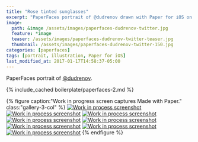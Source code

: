 ```yaml
---
title: "Rose tinted sunglasses"
excerpt: "PaperFaces portrait of @dudrenov drawn with Paper for iOS on an iPad."
image: 
  path: &image /assets/images/paperfaces-dudrenov-twitter.jpg 
  feature: *image
  teaser: /assets/images/paperfaces-dudrenov-twitter-teaser.jpg
  thumbnail: /assets/images/paperfaces-dudrenov-twitter-150.jpg
categories: [paperfaces]
tags: [portrait, illustration, Paper for iOS]
last_modified_at: 2017-01-17T14:58:37-05:00
---
```


PaperFaces portrait of [@dudrenov](https://twitter.com/dudrenov).

{% include_cached boilerplate/paperfaces-2.md %}

{% figure caption:"Work in progress screen captures Made with Paper." class:"gallery-3-col" %}
[![Work in process screenshot](/assets/images/paperfaces-dudrenov-process-1-600.jpg)](/assets/images/paperfaces-dudrenov-process-1-lg.jpg)
[![Work in process screenshot](/assets/images/paperfaces-dudrenov-process-2-600.jpg)](/assets/images/paperfaces-dudrenov-process-2-lg.jpg)
[![Work in process screenshot](/assets/images/paperfaces-dudrenov-process-3-600.jpg)](/assets/images/paperfaces-dudrenov-process-3-lg.jpg)
[![Work in process screenshot](/assets/images/paperfaces-dudrenov-process-4-600.jpg)](/assets/images/paperfaces-dudrenov-process-4-lg.jpg)
[![Work in process screenshot](/assets/images/paperfaces-dudrenov-process-5-600.jpg)](/assets/images/paperfaces-dudrenov-process-5-lg.jpg)
[![Work in process screenshot](/assets/images/paperfaces-dudrenov-process-6-600.jpg)](/assets/images/paperfaces-dudrenov-process-6-lg.jpg)
[![Work in process screenshot](/assets/images/paperfaces-dudrenov-process-7-600.jpg)](/assets/images/paperfaces-dudrenov-process-7-lg.jpg)
[![Work in process screenshot](/assets/images/paperfaces-dudrenov-process-8-600.jpg)](/assets/images/paperfaces-dudrenov-process-8-lg.jpg)
{% endfigure %}
